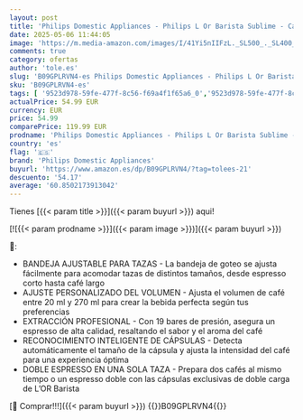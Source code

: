 ```yaml
---
layout: post
title: 'Philips Domestic Appliances - Philips L Or Barista Sublime - Cafetera Espresso de Cápsulas  19 Bares de Presión  Para cápsula Simple y Doble  Doble salida para 1 o 2 Tazas  Inlcuye kit de Degustación  Blanco satinado  LM9012/00 '
date: 2025-05-06 11:44:05
image: 'https://m.media-amazon.com/images/I/41Yi5nIIFzL._SL500_._SL400_.jpg'
comments: true
category: ofertas
author: 'tole.es'
slug: 'B09GPLRVN4-es Philips Domestic Appliances - Philips L Or Barista Sublime...'
sku: 'B09GPLRVN4-es'
tags: [ '9523d978-59fe-477f-8c56-f69a4f1f65a6_0','9523d978-59fe-477f-8c56-f69a4f1f65a6_1201','9523d978-59fe-477f-8c56-f69a4f1f65a6_3301','9523d978-59fe-477f-8c56-f69a4f1f65a6_5701','9523d978-59fe-477f-8c56-f69a4f1f65a6_6201','9523d978-59fe-477f-8c56-f69a4f1f65a6_6801','9523d978-59fe-477f-8c56-f69a4f1f65a6_701','9523d978-59fe-477f-8c56-f69a4f1f65a6_9101','Arborist Merchandising Root','CML-Kitchen','Cafeteras para espresso','GLLevelVersuni','Hogar y cocina','Kitchen All','Los favoritos de nuestros clientes Social: Hogar y cocina','Los favoritos de nuestros clientes Social: Hogar y cocina líneas duras','Major Appliances','Máquinas cafeteras','New Arrivals Social: Home and Kitchen','Paid Social - CML Furniture','Self Service','Special Features Stores','Top Brands Kitchen Appliances','Top Brands Kitchen Selection','Utensilios para café y té','cafetera','philips domestic appliances','top brands_home_and_kitchen','🇪🇸', ]
actualPrice: 54.99 EUR
currency: EUR
price: 54.99
comparePrice: 119.99 EUR
prodname: 'Philips Domestic Appliances - Philips L Or Barista Sublime - Cafetera Espresso de Cápsulas  19 Bares de Presión  Para cápsula Simple y Doble  Doble salida para 1 o 2 Tazas  Inlcuye kit de Degustación  Blanco satinado  LM9012/00 '
country: 'es'
flag: '🇪🇸'
brand: 'Philips Domestic Appliances'
buyurl: 'https://www.amazon.es/dp/B09GPLRVN4/?tag=tolees-21'
descuento: '54.17'
average: '60.8502173913042'
---
```


Tienes [{{< param title >}}]({{< param buyurl >}}) aqui!

[![{{< param prodname >}}]({{< param image >}})]({{< param buyurl >}})

🔎:

- BANDEJA AJUSTABLE PARA TAZAS - La bandeja de goteo se ajusta fácilmente para acomodar tazas de distintos tamaños, desde espresso corto hasta café largo
- AJUSTE PERSONALIZADO DEL VOLUMEN - Ajusta el volumen de café entre 20 ml y 270 ml para crear la bebida perfecta según tus preferencias
- EXTRACCIÓN PROFESIONAL - Con 19 bares de presión, asegura un espresso de alta calidad, resaltando el sabor y el aroma del café
- RECONOCIMIENTO INTELIGENTE DE CÁPSULAS - Detecta automáticamente el tamaño de la cápsula y ajusta la intensidad del café para una experiencia óptima
- DOBLE ESPRESSO EN UNA SOLA TAZA - Prepara dos cafés al mismo tiempo o un espresso doble con las cápsulas exclusivas de doble carga de L’OR Barista

[🛒 Comprar!!!]({{< param buyurl >}})
{{<world>}}B09GPLRVN4{{</world>}}
